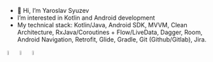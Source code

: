- 👋 Hi, I’m Yaroslav Syuzev
- I’m interested in Kotlin and Android development
- My technical stack: Kotlin/Java, Android SDK, MVVM, Clean Architecture, RxJava/Coroutines + Flow/LiveData, Dagger, Room, Android Navigation, Retrofit, Glide, Gradle, Git (Github/Gitlab), Jira.
<p><img src="https://user-images.githubusercontent.com/82819729/204920582-8af6883a-4067-43dd-a642-dfa09862ab09.png" width=5% height=5%>
<img src="https://user-images.githubusercontent.com/82819729/204920993-cbe834fb-ae73-4a31-9664-907df1411217.svg" width=5% height=5%>
<img src="https://raw.githubusercontent.com/get-icon/geticon/fc0f660daee147afb4a56c64e12bde6486b73e39/icons/android-icon.svg" width=5% height=5%>
</p>
